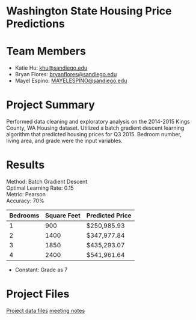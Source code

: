 # Washington State Housing Price Predictions

# Team Members
- Katie Hu: khu@sandiego.edu 
- Bryan Flores: bryanflores@sandiego.edu
- Mayel Espino: MAYELESPINO@sandiego.edu

# Project Summary
Performed data cleaning and exploratory analysis on the 2014-2015 Kings County, WA Housing dataset. Utilized a batch gradient descent learning algorithm that predicted housing prices for Q3 2015. Bedroom number, living area, and grade were the input variables.

# Results
Method: Batch Gradient Descent <br>
Optimal Learning Rate: 0.15 <br>
Metric: Pearson <br>
Accuracy: 70% <br>

Bedrooms | Square Feet | Predicted Price
--- | --- | ---
1 | 900 | $250,985.93
2 | 1400 | $347,977.84
3 | 1850 | $435,293.07
4 | 2400 | $541,961.64
- Constant: Grade as 7

# Project Files
[Project data files](./projectData/readme.md)
[meeting notes](./notes/meeting.md)


